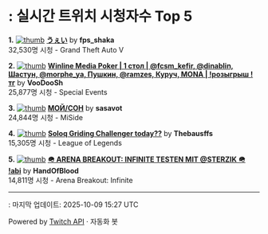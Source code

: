 # : 실시간 트위치 시청자수 Top 5

**1.** [![thumb](https://static-cdn.jtvnw.net/previews-ttv/live_user_fps_shaka-320x180.jpg)](https://twitch.tv/fps_shaka)
**[うぇい](https://twitch.tv/fps_shaka)** by **fps_shaka**<br>32,530명 시청  - Grand Theft Auto V

**2.** [![thumb](https://static-cdn.jtvnw.net/previews-ttv/live_user_voodoosh-320x180.jpg)](https://twitch.tv/VooDooSh)
**[Winline Media Poker | 1 стол | @fcsm_kefir, @dinablin, Шастун, @morphe_ya, Пушкин, @ramzes, Куруч, MONA | !розыгрыш !тг](https://twitch.tv/VooDooSh)** by **VooDooSh**<br>25,877명 시청  - Special Events

**3.** [![thumb](https://static-cdn.jtvnw.net/previews-ttv/live_user_sasavot-320x180.jpg)](https://twitch.tv/sasavot)
**[МОЙ/СОН](https://twitch.tv/sasavot)** by **sasavot**<br>24,844명 시청  - MiSide

**4.** [![thumb](https://static-cdn.jtvnw.net/previews-ttv/live_user_thebausffs-320x180.jpg)](https://twitch.tv/Thebausffs)
**[Soloq Griding Challenger today??](https://twitch.tv/Thebausffs)** by **Thebausffs**<br>15,305명 시청  - League of Legends

**5.** [![thumb](https://static-cdn.jtvnw.net/previews-ttv/live_user_handofblood-320x180.jpg)](https://twitch.tv/HandOfBlood)
**[🪖 ARENA BREAKOUT: INFINITE TESTEN MIT @STERZIK 🪖 !abi](https://twitch.tv/HandOfBlood)** by **HandOfBlood**<br>14,811명 시청  - Arena Breakout: Infinite


---
: 마지막 업데이트: 2025-10-09 15:27 UTC

Powered by [Twitch API](https://dev.twitch.tv/docs/api/reference) · 자동화 봇